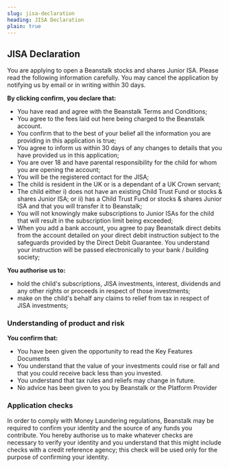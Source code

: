 ```yaml
---
slug: jisa-declaration
heading: JISA Declaration
plain: true
---
```


## JISA Declaration

You are applying to open a Beanstalk stocks and shares Junior ISA.  Please read the following information carefully. You may cancel the application by notifying us by email or in writing within 30 days.

**By clicking confirm, you declare that:**
* You have read and agree with the Beanstalk Terms and Conditions;
* You agree to the fees laid out here being charged to the Beanstalk account.
* You confirm that to the best of your belief all the information you are providing in this application is true;
* You agree to inform us within 30 days of any changes to details that you have provided us in this application;
* You are over 18 and have parental responsibility for the child for whom you are opening the account;
* You will be the registered contact for the JISA;
* The child is resident in the UK or is a dependant of a UK Crown servant;
* The child either i) does not have an existing Child Trust Fund or stocks & shares Junior ISA; or ii) has a Child Trust Fund or stocks & shares Junior ISA and that you will transfer it to Beanstalk;
* You will not knowingly make subscriptions to Junior ISAs for the child that will result in the subscription limit being exceeded;
* When you add a bank account, you agree to pay Beanstalk direct debits from the account detailed on your direct debit instruction subject to the safeguards provided by the Direct Debit Guarantee. You understand your instruction will be passed electronically to your bank / building society;

**You authorise us to:**
* hold the child's subscriptions, JISA investments, interest, dividends and any other rights or proceeds in respect of those investments;
* make on the child's behalf any claims to relief from tax in respect of JISA investments;

### Understanding of product and risk

**You confirm that:**
* You have been given the opportunity to read the Key Features Documents 
* You understand that the value of your investments could rise or fall and that you could receive back less than you invested.
* You understand that tax rules and reliefs may change in future.
* No advice has been given to you by Beanstalk or the Platform Provider

### Application checks
In order to comply with Money Laundering regulations, Beanstalk may be required to confirm your identity and the source of any funds you contribute. 
You hereby authorise us to make whatever checks are necessary to verify your identity and you understand that this might include checks with a credit reference agency; this check will be used only for the purpose of confirming your identity.
